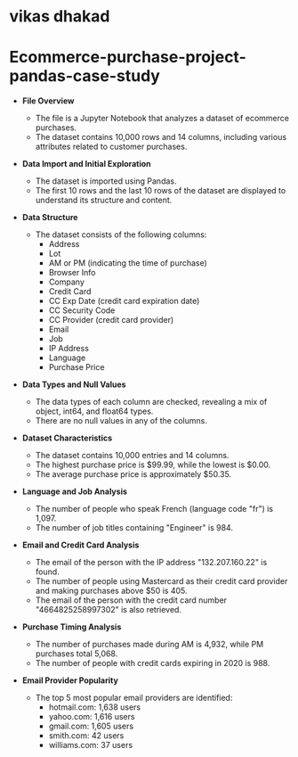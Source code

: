 # vikas dhakad
# Ecommerce-purchase-project-pandas-case-study


- **File Overview**
  - The file is a Jupyter Notebook that analyzes a dataset of ecommerce purchases.
  - The dataset contains 10,000 rows and 14 columns, including various attributes related to customer purchases.

- **Data Import and Initial Exploration**
  - The dataset is imported using Pandas.
  - The first 10 rows and the last 10 rows of the dataset are displayed to understand its structure and content.

- **Data Structure**
  - The dataset consists of the following columns:
    - Address
    - Lot
    - AM or PM (indicating the time of purchase)
    - Browser Info
    - Company
    - Credit Card
    - CC Exp Date (credit card expiration date)
    - CC Security Code
    - CC Provider (credit card provider)
    - Email
    - Job
    - IP Address
    - Language
    - Purchase Price

- **Data Types and Null Values**
  - The data types of each column are checked, revealing a mix of object, int64, and float64 types.
  - There are no null values in any of the columns.

- **Dataset Characteristics**
  - The dataset contains 10,000 entries and 14 columns.
  - The highest purchase price is $99.99, while the lowest is $0.00.
  - The average purchase price is approximately $50.35.

- **Language and Job Analysis**
  - The number of people who speak French (language code "fr") is 1,097.
  - The number of job titles containing "Engineer" is 984.

- **Email and Credit Card Analysis**
  - The email of the person with the IP address "132.207.160.22" is found.
  - The number of people using Mastercard as their credit card provider and making purchases above $50 is 405.
  - The email of the person with the credit card number "4664825258997302" is also retrieved.

- **Purchase Timing Analysis**
  - The number of purchases made during AM is 4,932, while PM purchases total 5,068.
  - The number of people with credit cards expiring in 2020 is 988.

- **Email Provider Popularity**
  - The top 5 most popular email providers are identified:
    - hotmail.com: 1,638 users
    - yahoo.com: 1,616 users
    - gmail.com: 1,605 users
    - smith.com: 42 users
    - williams.com: 37 users

